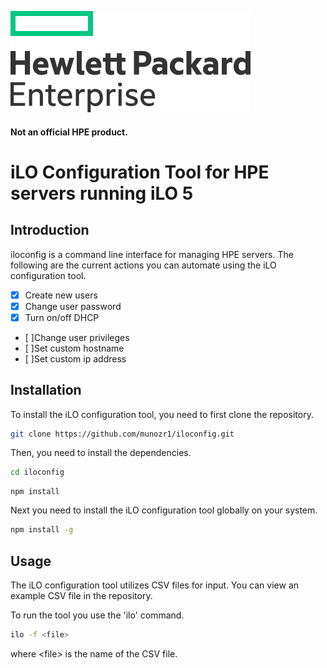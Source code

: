 ![HPE logo](./hpe_logo/hpe-logo.svg)

#### Not an official HPE product.

# iLO Configuration Tool for HPE servers running iLO 5

## Introduction

iloconfig is a command line interface for managing HPE servers. The following are the current actions you can automate using the iLO configuration tool.

- [x] Create new users
- [x] Change user password
- [x] Turn on/off DHCP
- [ ]Change user privileges
- [ ]Set custom hostname
- [ ]Set custom ip address


## Installation

To install the iLO configuration tool, you need to first clone the repository.

```bash
git clone https://github.com/munozr1/iloconfig.git
```

Then, you need to install the dependencies.

```bash
cd iloconfig
```

```
npm install
```

Next you need to install the iLO configuration tool globally on your system.

```bash
npm install -g
```

## Usage

The iLO configuration tool utilizes CSV files for input. You can view an example CSV file in the repository.

To run the tool you use the 'ilo' command.

```bash
ilo -f <file>
```

where \<file> is the name of the CSV file.
